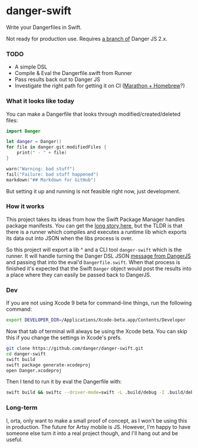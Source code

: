 # danger-swift

Write your Dangerfiles in Swift.

Not ready for production use. Requires [a branch of][dsl] Danger JS 2.x.

### TODO

 - A simple DSL
 - Compile & Eval the Dangerfile.swift from Runner
 - Pass results back out to Danger JS
 - Investigate the right path for getting it on CI ([Marathon + Homebrew][m]?)

### What it looks like today

You can make a Dangerfile that looks through modified/created/deleted files:

```swift
import Danger

let danger = Danger()
for file in danger.git.modifiedFiles {
    print(" - " + file)
}

warn("Warning: bad stuff")
fail("Failure: bad stuff happened")
markdown("## Markdown for GitHub")
```

But setting it up and running is not feasible right now, just development.

### How it works

This project takes its ideas from how the Swift Package Manager handles package manifests. You can get the [long story here][spm-lr], but the TLDR is that there is a runner which compiles and executes a runtime lib which exports its data out into JSON when the libs process is over.

So this project will export a lib ^ and a CLI tool `danger-swift` which is the runner. It will handle turning the Danger DSL JSON [message from DangerJS][dsl] and passing that into the eval'd `Dangerfile.swift`. When that process is finished it's expected that the Swift `Danger` object would post the results into a place where they can easily be passed back to DangerJS.

### Dev

If you are not using Xcode 9 beta for command-line things, run the following command:

```sh
export DEVELOPER_DIR=/Applications/Xcode-beta.app/Contents/Developer
```

Now that tab of terminal will always be using the Xcode beta. You can skip this if you change the settings in Xcode's prefs.

```sh
git clone https://github.com/danger/danger-swift.git
cd danger-swift
swift build
swift package generate-xcodeproj
open Danger.xcodeproj
```

Then I tend to run it by eval the Dangerfile with:

```sh
swift build && swiftc --driver-mode=swift -L .build/debug -I .build/debug -lDanger Dangerfile.swift fixtures/eidolon_609.json
```

### Long-term

I, orta, only want to make a small proof of concept, as I won't be using this in production. The future for Artsy mobile is JS. However, I'm happy to have someone else turn it into a real project though, and I'll hang out and be useful.

[m]: https://github.com/JohnSundell/Marathon/issues/59
[spm-lr]: http://bhargavg.com/swift/2016/06/11/how-swiftpm-parses-manifest-file.html
[dsl]: https://github.com/danger/danger-js/pull/341
